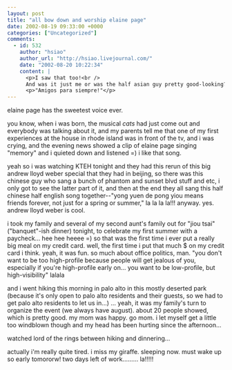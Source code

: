 ```yaml
---
layout: post
title: "all bow down and worship elaine page"
date: 2002-08-19 09:33:00 +0000
categories: ["Uncategorized"]
comments:
  - id: 532
    author: "hsiao"
    author_url: "http://hsiao.livejournal.com/"
    date: "2002-08-20 10:22:34"
    content: |
      <p>I saw that too!<br />
      And was it just me or was the half asian guy pretty good-looking?</p>
      <p>"Amigos para siempre!"</p>
---
```


elaine page has the sweetest voice ever. 

you know, when i was born, the musical *cats* had just come out and everybody was talking about it, and my parents tell me that one of my first experiences at the house in rhode island was in front of the tv, and i was crying, and the evening news showed a clip of elaine page singing "memory" and i quieted down and listened =) i like that song. 

yeah so i was watching KTEH tonight and they had this rerun of this big andrew lloyd weber special that they had in beijing, so there was this chinese guy who sang a bunch of phantom and sunset blvd stuff and etc, i only got to see the latter part of it, and then at the end they all sang this half chinese half english song together--"yong yuen de pong yiou means friends forever, not just for a spring or summer," la la la la!!! anyway. yes. andrew lloyd weber is cool. 

i took my family and several of my second aunt's family out for "jiou tsai" ("banquet"-ish dinner) tonight, to celebrate my first summer with a paycheck... hee hee heeee =) so that was the first time i ever put a really big meal on my credit card. well, the first time i put that much $ on my credit card i think. yeah, it was fun. so much about office politics, man. "you don't want to be too high-profile because people will get jealous of you, especially if you're high-profile early on... you want to be low-profile, but high-visibility" lalala

and i went hiking this morning in palo alto in this mostly deserted park (because it's only open to palo alto residents and their guests, so we had to get palo alto residents to let us in...) ... yeah, it was my family's turn to organize the event (we always have august). about 20 people showed, which is pretty good. my mom was happy. go mom. i let myself get a little too windblown though and my head has been hurting since the afternoon... 

watched lord of the rings between hiking and dinnering...

actually i'm really quite tired. i miss my giraffe. sleeping now. must wake up so early tomororw! two days left of work......... la!!!!!
